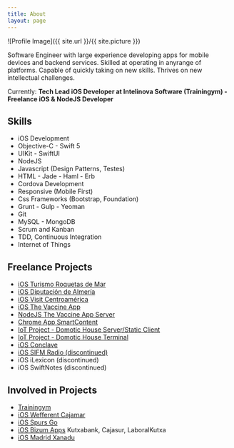 ```yaml
---
title: About
layout: page
---
```

![Profile Image]({{ site.url }}/{{ site.picture }})

<p>Software Engineer with large experience developing apps for mobile devices 
and backend services. Skilled at operating in anyrange of platforms. Capable 
of quickly taking on new skills. Thrives on new intellectual challenges.</p>

<!-- <p>Currently <b>Lead iOS Developer & Co-Founder</b> at <a href="http://www.nullysoft.com/">NullySoft</a></p> -->
<p>Currently: <b>Tech Lead iOS Developer at Intelinova Software (Trainingym) - Freelance iOS & NodeJS Developer</b></p>

<!--<p>Lorem ipsum dolor sit amet, consectetur adipisicing elit, sed do eiusmod
tempor incididunt ut labore et dolore magna aliqua. Ut enim ad minim veniam,
quis nostrud exercitation ullamco laboris nisi ut aliquip ex ea commodo
consequat. Duis aute irure dolor in reprehenderit in voluptate velit esse
cillum dolore eu fugiat nulla pariatur. Excepteur sint occaecat cupidatat non
proident, sunt in culpa qui officia deserunt mollit anim id est laborum.</p>-->

<h2>Skills</h2>

<ul class="skill-list">
	<li>iOS Development</li>
	<li>Objective-C - Swift 5</li>
	<li>UIKit - SwiftUI</li>
	<li>NodeJS</li>
	<li>Javascript (Design Patterns, Testes)</li>
	<li>HTML - Jade - Haml - Erb</li>
	<li>Cordova Development</li>
	<li>Responsive (Mobile First)</li>
	<!-- <li>CSS (Stylus, Sass, Less)</li> -->
	<li>Css Frameworks (Bootstrap, Foundation)</li>
	<!--<li>AngularJS - ReactJS</li>-->
	<li>Grunt - Gulp - Yeoman</li>
	<li>Git</li>
	<!--<li>PHP</li>-->
	<!--<li>Python</li>-->
	<li>MySQL - MongoDB</li>
	<li>Scrum and Kanban</li>
	<li>TDD, Continuous Integration</li>
	<li>Internet of Things</li>
</ul>

<h2>Freelance Projects</h2>

<ul>
	<li><a href="/roquetas-de-mar">iOS Turismo Roquetas de Mar</a></li>
	<li><a href="/dipalme-app">iOS Diputación de Almería</a></li>
	<li><a href="/visit-centroamerica">iOS Visit Centroamérica</a></li>
	<li><a href="/vaccine-app">iOS The Vaccine App</a></li>
	<li><a href="/vaccine-app-server">NodeJS The Vaccine App Server</a></li>
	<li><a href="/smartContent">Chrome App SmartContent</a></li>
	<li><a href="/domotic-server-public">IoT Project - Domotic House Server/Static Client</a></li>
	<li><a href="/domotic-server-terminal-public">IoT Project - Domotic House Terminal</a></li>
	<li><a href="/conclave">iOS Conclave</a></li>
	<li><a href="/sifm-app">iOS SIFM Radio (discontinued)</a></li>
	<li>iOS iLexicon (discontinued)</li>
	<li>iOS SwiftNotes (discontinued)</li>
</ul>

<h2>Involved in Projects</h2>

<ul>
	<li><a href="https://itunes.apple.com/es/app/trainingym/id598249672?mt=8">Trainingym</a></li>
	<li><a href="https://itunes.apple.com/es/app/wefferent-cajamar/id1218170094?mt=8">iOS Wefferent Cajamar</a></li>
	<li><a href="https://itunes.apple.com/gb/app/spurs-go/id490601171?mt=8">iOS Spurs Go</a></li>
	<li><a href="https://bizum.es/">iOS Bizum Apps</a> Kutxabank, Cajasur, LaboralKutxa</li>
	<li><a href="https://itunes.apple.com/es/app/madrid-xanad%C3%BA/id1070194533?mt=8">iOS Madrid Xanadu</a></li>

</ul>
